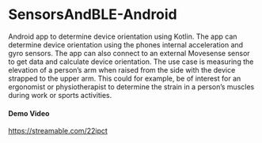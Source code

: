 # SensorsAndBLE-Android
Android app to determine device orientation using Kotlin. The app can determine device orientation using the phones internal acceleration and gyro sensors. The app can also connect to an external Movesense sensor to get data and calculate device orientation. The use case is measuring the elevation of a person’s arm when raised from the side with the device strapped to the upper arm. This could for example, be of interest for an ergonomist or physiotherapist to determine the strain in a person’s muscles during work or sports activities.
#### Demo Video
https://streamable.com/22ipct
